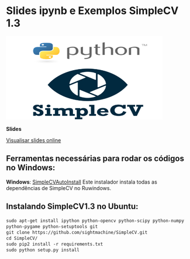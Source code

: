 # Slides ipynb e Exemplos SimpleCV 1.3

<img src="https://raw.githubusercontent.com/administradorx/SlidesPython/master/UEG-Minicurso-SimpleCV/imagens/python-logo2.png"   width="428" height="228" >

**Slides**

[Visualisar slides online](http://goo.gl/fjGIC3)

## Ferramentas necessárias para rodar os códigos no Windows:

 **Windows**: [SimpleCVAutoInstall](http://goo.gl/eIjdSz) Este instalador instala todas as dependências de SimpleCV no Ruwindows.

## Instalando SimpleCV1.3 no Ubuntu:

    sudo apt-get install ipython python-opencv python-scipy python-numpy python-pygame python-setuptools git
    git clone https://github.com/sightmachine/SimpleCV.git
    cd SimpleCV/
    sudo pip2 install -r requirements.txt
    sudo python setup.py install

